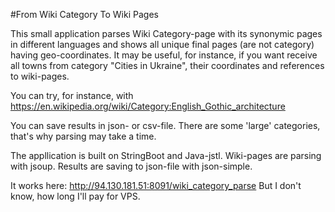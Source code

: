 #From Wiki Category To Wiki Pages

This small application parses Wiki Category-page with its synonymic pages in different languages and shows all unique final pages (are not category) having geo-coordinates.
It may be useful, for instance, if you want receive all towns from category "Cities in Ukraine", their coordinates and references to wiki-pages.

You can try, for instance, with https://en.wikipedia.org/wiki/Category:English_Gothic_architecture

You can save results in json- or csv-file.
There are some 'large' categories, that's why parsing may take a time.

The appllication is built on StringBoot and Java-jstl. Wiki-pages are parsing with jsoup. Results are saving to json-file with json-simple.

It works here:
http://94.130.181.51:8091/wiki_category_parse
But I don't know, how long I'll pay for VPS.
